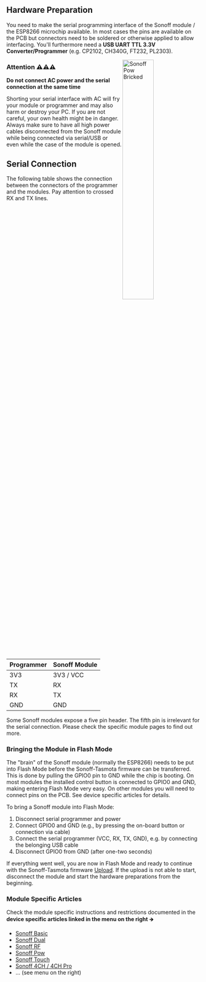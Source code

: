 ## Hardware Preparation

You need to make the serial programming interface of the Sonoff module / the ESP8266 microchip available. In most cases the pins are available on the PCB but connectors need to be soldered or otherwise applied to allow interfacing. You'll furthermore need a **USB UART TTL 3.3V Converter/Programmer** (e.g. CP2102, CH340G, FT232, PL2303).

<img alt="Sonoff Pow Bricked" src="https://github.com/arendst/arendst.github.io/blob/master/media/pow1.jpg" width="40%" align="right" />

### Attention ⚠️️⚠️️⚠️️

**Do not connect AC power and the serial connection at the same time** 

Shorting your serial interface with AC will fry your module or programmer and may also harm or destroy your PC.
If you are not careful, your own health might be in danger. Always make sure to have all high power cables disconnected from the Sonoff module while being connected via serial/USB or even while the case of the module is opened.

## Serial Connection

The following table shows the connection between the connectors of the programmer and the modules. Pay attention to crossed RX and TX lines.

|Programmer  | Sonoff Module      |
|------------|--------------------|
|        3V3 | 3V3 / VCC          |
|         TX | RX                 |
|         RX | TX                 |
|        GND | GND                |

Some Sonoff modules expose a five pin header. The fifth pin is irrelevant for the serial connection. Please check the specific module pages to find out more.

### Bringing the Module in Flash Mode

The "brain" of the Sonoff module (normally the ESP8266) needs to be put into Flash Mode before the Sonoff-Tasmota firmware can be transferred. This is done by pulling the GPIO0 pin to GND while the chip is booting. On most modules the installed control button is connected to GPIO0 and GND, making entering Flash Mode very easy. On other modules you will need to connect pins on the PCB. See device specific articles for details.

To bring a Sonoff module into Flash Mode:

1. Disconnect serial programmer and power
2. Connect GPIO0 and GND (e.g., by pressing the on-board button or connection via cable)
3. Connect the serial programmer (VCC, RX, TX, GND), e.g. by connecting the belonging USB cable
4. Disconnect GPIO0 from GND (after one-two seconds)

If everything went well, you are now in Flash Mode and ready to continue with the Sonoff-Tasmota firmware [Upload](https://github.com/arendst/Sonoff-Tasmota/wiki/Upload). If the upload is not able to start, disconnect the module and start the hardware preparations from the beginning.

### Module Specific Articles

Check the module specific instructions and restrictions documented in the **device specific articles linked in the menu on the right** 🡺

* [Sonoff Basic](Sonoff-Basic#serial-connection)
* [Sonoff Dual](Sonoff-Dual)
* [Sonoff RF](Sonoff-RF#serial-connection)
* [Sonoff Pow](Sonoff-Pow)
* [Sonoff Touch](Sonoff-Touch)
* [Sonoff 4CH / 4CH Pro](Sonoff-4CH-and-4CH-Pro)
* ... (see menu on the right)

